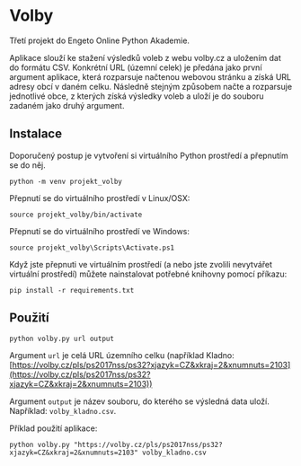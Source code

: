 # Volby #

Třetí projekt do Engeto Online Python Akademie.

Aplikace slouží ke stažení výsledků voleb z webu volby.cz a uložením dat do formátu CSV. Konkrétní URL (územní celek) je předána jako první argument aplikace, která rozparsuje načtenou webovou stránku a získá URL adresy obcí v daném celku. Následně stejným způsobem načte a rozparsuje jednotlivé obce, z kterých získá výsledky voleb a uloží je do souboru zadaném jako druhý argument.

## Instalace ##

Doporučený postup je vytvoření si virtuálního Python prostředí a přepnutím se do něj.

`python -m venv projekt_volby`

Přepnutí se do virtuálního prostředí v Linux/OSX:

`source projekt_volby/bin/activate`

Přepnutí se do virtuálního prostředí ve Windows:

`source projekt_volby\Scripts\Activate.ps1`

Když jste přepnuti ve virtuálním prostředí (a nebo jste zvolili nevytvářet virtuální prostředí) můžete nainstalovat potřebné knihovny pomocí příkazu:

`pip install -r requirements.txt`

## Použití ##

`python volby.py url output`

Argument `url` je celá URL územního celku (například Kladno: [https://volby.cz/pls/ps2017nss/ps32?xjazyk=CZ&xkraj=2&xnumnuts=2103](https://volby.cz/pls/ps2017nss/ps32?xjazyk=CZ&xkraj=2&xnumnuts=2103))

Argument `output` je název souboru, do kterého se výsledná data uloží. Například: `volby_kladno.csv`.

Příklad použití aplikace:

`python volby.py "https://volby.cz/pls/ps2017nss/ps32?xjazyk=CZ&xkraj=2&xnumnuts=2103" volby_kladno.csv`
